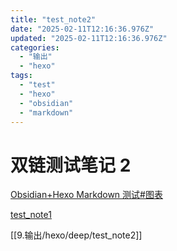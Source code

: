 ```yaml
---
title: "test_note2"
date: "2025-02-11T12:16:36.976Z"
updated: "2025-02-11T12:16:36.976Z"
categories:
  - "输出"
  - "hexo"
tags:
  - "test"
  - "hexo"
  - "obsidian"
  - "markdown"
---
```


# 双链测试笔记 2

[Obsidian+Hexo Markdown 测试#图表](76810dca2f24abceb1291d617fdb51359c754c01#%E5%9B%BE%E8%A1%A8)

[test_note1](198f8882a19cccf631533937fd5588da185971ae)

[[9.输出/hexo/deep/test_note2]]
